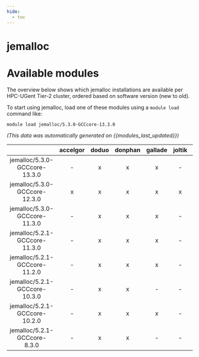 ```yaml
---
hide:
  - toc
---
```


jemalloc
========

# Available modules


The overview below shows which jemalloc installations are available per HPC-UGent Tier-2 cluster, ordered based on software version (new to old).

To start using jemalloc, load one of these modules using a `module load` command like:

```shell
module load jemalloc/5.3.0-GCCcore-13.3.0
```

*(This data was automatically generated on {{modules_last_updated}})*  

| |accelgor|doduo|donphan|gallade|joltik|shinx|skitty|
| :---: | :---: | :---: | :---: | :---: | :---: | :---: | :---: |
|jemalloc/5.3.0-GCCcore-13.3.0|-|x|x|x|-|x|x|
|jemalloc/5.3.0-GCCcore-12.3.0|x|x|x|x|x|x|x|
|jemalloc/5.3.0-GCCcore-11.3.0|-|x|x|x|-|-|-|
|jemalloc/5.2.1-GCCcore-11.3.0|-|x|x|x|-|-|-|
|jemalloc/5.2.1-GCCcore-11.2.0|-|x|x|x|-|-|-|
|jemalloc/5.2.1-GCCcore-10.3.0|-|x|x|-|-|-|-|
|jemalloc/5.2.1-GCCcore-10.2.0|-|x|x|x|-|-|-|
|jemalloc/5.2.1-GCCcore-8.3.0|-|x|x|-|-|-|-|
